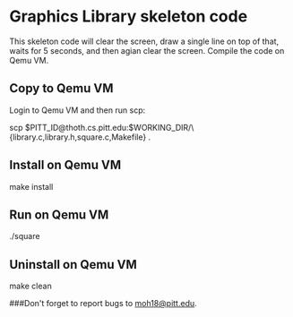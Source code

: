 # Graphics Library skeleton code
This skeleton code will clear the screen, draw a single line on top of that, waits for 5 seconds, and then agian clear the screen. Compile the code on Qemu VM.

## Copy to Qemu VM
  Login to Qemu VM and then run scp:
  <p>scp $PITT_ID@thoth.cs.pitt.edu:$WORKING_DIR/\{library.c,library.h,square.c,Makefile} .</p>

## Install on Qemu VM
  make install
## Run on Qemu VM
  ./square
## Uninstall on Qemu VM
  make clean
  
###Don't forget to report bugs to moh18@pitt.edu.
